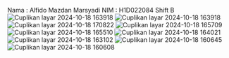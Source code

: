 Nama : Alfido Mazdan Marsyadi
NIM : H1D022084
Shift B
![Cuplikan layar 2024-10-18 163918](https://github.com/user-attachments/assets/0d86be19-9a66-414f-b9ae-c832d5085c80)
![Cuplikan layar 2024-10-18 163918](https://github.com/user-attachments/assets/e0e55176-0511-40a8-8566-b147258959bd)
![Cuplikan layar 2024-10-18 170822](https://github.com/user-attachments/assets/682846b4-1045-43b5-a6c1-0e991db6438e)
![Cuplikan layar 2024-10-18 165709](https://github.com/user-attachments/assets/7996bebd-61db-43ae-92cb-fe98c690a2c4)
![Cuplikan layar 2024-10-18 165510](https://github.com/user-attachments/assets/f39fd57f-c28e-4466-baf1-0d373bfa01bc)
![Cuplikan layar 2024-10-18 164021](https://github.com/user-attachments/assets/f61772c4-4982-43cf-860d-199f89518b3f)
![Cuplikan layar 2024-10-18 163102](https://github.com/user-attachments/assets/66a049b1-3e65-4f4c-9d09-ab29ee4729a9)
![Cuplikan layar 2024-10-18 160645](https://github.com/user-attachments/assets/463a0392-50ac-469a-84d4-0867e5a3a566)
![Cuplikan layar 2024-10-18 160608](https://github.com/user-attachments/assets/8ee436b5-7e49-414f-a71e-2fcd7648d61c)
